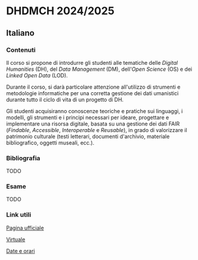 # DHDMCH 2024/2025
## Italiano
### Contenuti
Il corso si propone di introdurre gli studenti alle tematiche delle _Digital Humanities_ (DH), del _Data Management_ (DM), dell'_Open Science_ (OS) e dei _Linked Open Data_ (LOD).

Durante il corso, si darà particolare attenzione all'utilizzo di strumenti e metodologie informatiche per una corretta gestione dei dati umanistici durante tutto il ciclo di vita di un progetto di DH.

Gli studenti acquisiranno conoscenze teoriche e pratiche sui linguaggi, i modelli, gli strumenti e i principi necessari per ideare, progettare e implementare una risorsa digitale, basata su una gestione dei dati FAIR (_Findable_, _Accessible_, _Interoperable_ e _Reusable_), in grado di valorizzare il patrimonio culturale (testi letterari, documenti d'archivio, materiale bibliografico, oggetti museali, ecc.).

### Bibliografia
TODO
### Esame
TODO
### Link utili
[Pagina ufficiale](https://www.unibo.it/it/studiare/dottorati-master-specializzazioni-e-altra-formazione/insegnamenti/insegnamento/2024/502386)

[Virtuale](https://virtuale.unibo.it/course/view.php?id=66104)

[Date e orari](https://www.unibo.it/it/studiare/dottorati-master-specializzazioni-e-altra-formazione/insegnamenti/insegnamento/2024/502386/orariolezioni)
